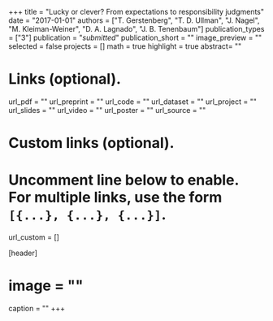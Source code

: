 +++
title = "Lucky or clever? From expectations to responsibility judgments"
date = "2017-01-01"
authors = ["T. Gerstenberg", "T. D. Ullman", "J. Nagel", "M. Kleiman-Weiner", "D. A. Lagnado", "J. B. Tenenbaum"]
publication_types = ["3"]
publication = "_submitted_"
publication_short = ""
image_preview = ""
selected = false
projects = []
math = true
highlight = true
abstract= ""

# Links (optional).
url_pdf = ""
url_preprint = ""
url_code = ""
url_dataset = ""
url_project = ""
url_slides = ""
url_video = ""
url_poster = ""
url_source = ""

# Custom links (optional).
#   Uncomment line below to enable. For multiple links, use the form `[{...}, {...}, {...}]`.
url_custom = []

[header]
# image = ""
caption = ""
+++

